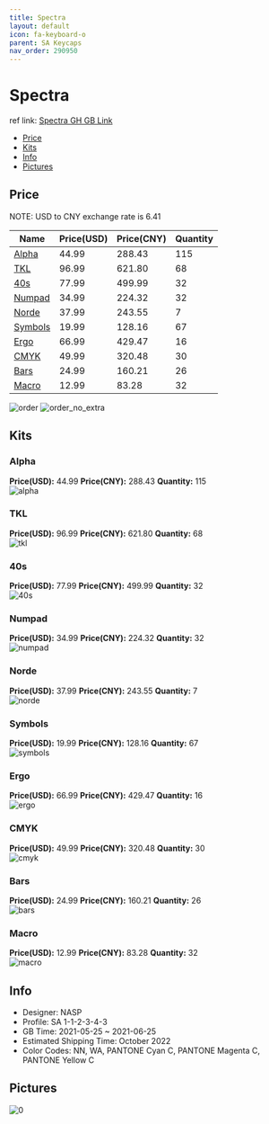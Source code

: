 ```yaml
---
title: Spectra 
layout: default
icon: fa-keyboard-o
parent: SA Keycaps
nav_order: 290950
---
```


# Spectra 

ref link: [Spectra GH GB Link](https://geekhack.org/index.php?topic=113006.msg3052663)

* [Price](#price)
* [Kits](#kits)
* [Info](#info)
* [Pictures](#pictures)

## Price

NOTE: USD to CNY exchange rate is 6.41

| Name          | Price(USD)   |  Price(CNY) | Quantity |
| ------------- | ------------ |  ---------- | -------- |
|[Alpha](#alpha)|44.99|288.43|115|
|[TKL](#tkl)|96.99|621.80|68|
|[40s](#40s)|77.99|499.99|32|
|[Numpad](#numpad)|34.99|224.32|32|
|[Norde](#norde)|37.99|243.55|7|
|[Symbols](#symbols)|19.99|128.16|67|
|[Ergo](#ergo)|66.99|429.47|16|
|[CMYK](#cmyk)|49.99|320.48|30|
|[Bars](#bars)|24.99|160.21|26|
|[Macro](#macro)|12.99|83.28|32|

<img src="{{ 'assets/images/sa-keycaps/Spectra/order.png' | relative_url }}" alt="order" class="image featured">
<img src="{{ 'assets/images/sa-keycaps/Spectra/order_no_extra.png' | relative_url }}" alt="order_no_extra" class="image featured">

## Kits
### Alpha  
**Price(USD):** 44.99	**Price(CNY):** 288.43	**Quantity:** 115  
<img src="{{ 'assets/images/sa-keycaps/Spectra/kits_pics/alpha.png' | relative_url }}" alt="alpha" class="image featured">

### TKL  
**Price(USD):** 96.99	**Price(CNY):** 621.80	**Quantity:** 68  
<img src="{{ 'assets/images/sa-keycaps/Spectra/kits_pics/tkl.png' | relative_url }}" alt="tkl" class="image featured">

### 40s  
**Price(USD):** 77.99	**Price(CNY):** 499.99	**Quantity:** 32  
<img src="{{ 'assets/images/sa-keycaps/Spectra/kits_pics/40s.png' | relative_url }}" alt="40s" class="image featured">

### Numpad  
**Price(USD):** 34.99	**Price(CNY):** 224.32	**Quantity:** 32  
<img src="{{ 'assets/images/sa-keycaps/Spectra/kits_pics/numpad.png' | relative_url }}" alt="numpad" class="image featured">

### Norde  
**Price(USD):** 37.99	**Price(CNY):** 243.55	**Quantity:** 7  
<img src="{{ 'assets/images/sa-keycaps/Spectra/kits_pics/norde.png' | relative_url }}" alt="norde" class="image featured">

### Symbols  
**Price(USD):** 19.99	**Price(CNY):** 128.16	**Quantity:** 67  
<img src="{{ 'assets/images/sa-keycaps/Spectra/kits_pics/symbols.png' | relative_url }}" alt="symbols" class="image featured">

### Ergo  
**Price(USD):** 66.99	**Price(CNY):** 429.47	**Quantity:** 16  
<img src="{{ 'assets/images/sa-keycaps/Spectra/kits_pics/ergo.png' | relative_url }}" alt="ergo" class="image featured">

### CMYK  
**Price(USD):** 49.99	**Price(CNY):** 320.48	**Quantity:** 30  
<img src="{{ 'assets/images/sa-keycaps/Spectra/kits_pics/cmyk.png' | relative_url }}" alt="cmyk" class="image featured">

### Bars  
**Price(USD):** 24.99	**Price(CNY):** 160.21	**Quantity:** 26  
<img src="{{ 'assets/images/sa-keycaps/Spectra/kits_pics/bars.png' | relative_url }}" alt="bars" class="image featured">

### Macro  
**Price(USD):** 12.99	**Price(CNY):** 83.28	**Quantity:** 32  
<img src="{{ 'assets/images/sa-keycaps/Spectra/kits_pics/macro.png' | relative_url }}" alt="macro" class="image featured">

## Info
* Designer: NASP  
* Profile: SA 1-1-2-3-4-3  
* GB Time: 2021-05-25 ~ 2021-06-25  
* Estimated Shipping Time: October 2022  
* Color Codes:  NN, WA, PANTONE Cyan C, PANTONE Magenta C, PANTONE Yellow C


## Pictures  
<img src="{{ 'assets/images/sa-keycaps/Spectra/rendering_pics/0.png' | relative_url }}" alt="0" class="image featured">

